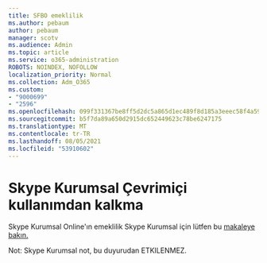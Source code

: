 ```yaml
---
title: SFBO emeklilik
ms.author: pebaum
author: pebaum
manager: scotv
ms.audience: Admin
ms.topic: article
ms.service: o365-administration
ROBOTS: NOINDEX, NOFOLLOW
localization_priority: Normal
ms.collection: Adm_O365
ms.custom:
- "9000699"
- "2596"
ms.openlocfilehash: 099f331367be8ff5d2dc5a865d1ec489f8d185a3eeec58f4a59ca50fa8a65ee7
ms.sourcegitcommit: b5f7da89a650d2915dc652449623c78be6247175
ms.translationtype: MT
ms.contentlocale: tr-TR
ms.lasthandoff: 08/05/2021
ms.locfileid: "53910602"
---
```

# <a name="skype-for-business-online-retirement"></a>Skype Kurumsal Çevrimiçi kullanımdan kalkma

Skype Kurumsal Online'ın emeklilik Skype Kurumsal için lütfen bu [makaleye bakın.](https://techcommunity.microsoft.com/t5/Microsoft-Teams-Blog/Skype-for-Business-Online-to-Be-Retired-in-2021/ba-p/777833)

Not: Skype Kurumsal not, bu duyurudan ETKILENMEZ. 